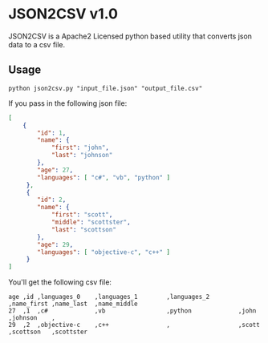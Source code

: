 JSON2CSV v1.0
=============

JSON2CSV is a Apache2 Licensed python based utility that converts json data to a csv file.

Usage
-----

```
python json2csv.py "input_file.json" "output_file.csv"
```

If you pass in the following json file:
``` json
[
    {
        "id": 1,
        "name": {
            "first": "john",
            "last": "johnson"
        },
        "age": 27,
        "languages": [ "c#", "vb", "python" ]
     },
     {
        "id": 2,
        "name": {
            "first": "scott",
            "middle": "scottster",
            "last": "scottson"
        },
        "age": 29,
        "languages": [ "objective-c", "c++" ]
     }
]
```

You'll get the following csv file:
```
age ,id ,languages_0    ,languages_1        ,languages_2        ,name_first ,name_last  ,name_middle
27  ,1  ,c#             ,vb                 ,python             ,john       ,johnson    ,
29  ,2  ,objective-c    ,c++                ,                   ,scott      ,scottson   ,scottster
```